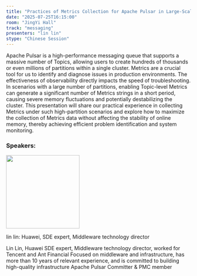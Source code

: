 ```yaml
---
title: "Practices of Metrics Collection for Apache Pulsar in Large-Scale Partition"
date: "2025-07-25T16:15:00"
room: "JingYi Hall"
track: "messaging"
presenters: "lin lin"
stype: "Chinese Session"
---
```


Apache Pulsar is a high-performance messaging queue that supports a massive number of Topics, allowing users to create hundreds of thousands or even millions of partitions within a single cluster. Metrics are a crucial tool for us to identify and diagnose issues in production environments. The effectiveness of observability directly impacts the speed of troubleshooting.
In scenarios with a large number of partitions, enabling Topic-level Metrics can generate a significant number of Metrics strings in a short period, causing severe memory fluctuations and potentially destabilizing the cluster.
This presentation will share our practical experience in collecting Metrics under such high-partition scenarios and explore how to maximize the collection of Metrics data without affecting the stability of online memory, thereby achieving efficient problem identification and system monitoring.

### Speakers:


<img src="https://sessionize.com/image/f542-400o400o1-4vaXwyGZYAujcJxNoeruQG.jpg" width="200" /><br/>

lin lin: Huawei, SDE expert, Middleware technology director

Lin Lin, Huawei SDE expert, Middleware technology director, worked for Tencent and Ant Financial
Focused on middleware and infrastructure, has more than 10 years of relevant experience, and is committed to building high-quality infrastructure
Apache Pulsar Committer & PMC member